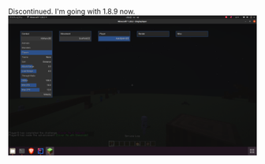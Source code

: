 Discontinued.
I'm going with 1.8.9 now.
![Screenshot from 2024-01-06 16-40-14.png](pictures%2FScreenshot%20from%202024-01-06%2016-40-14.png)